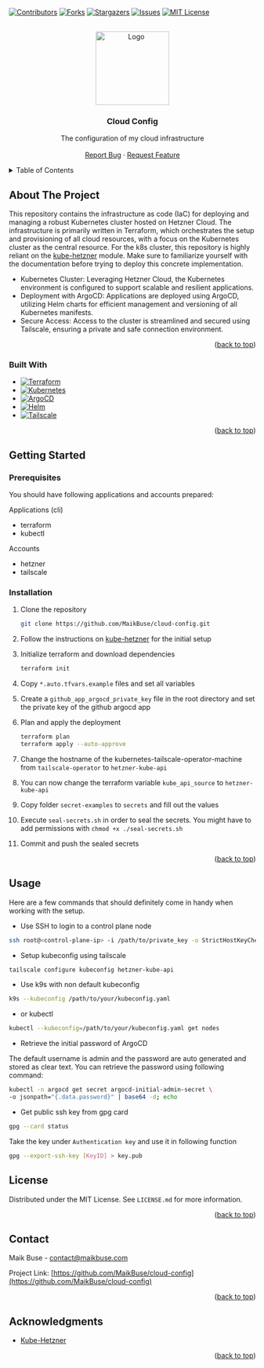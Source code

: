 <!-- Improved compatibility of back to top link: See: https://github.com/othneildrew/Best-README-Template/pull/73 -->
<a name="readme-top"></a>
<!--
*** Thanks for checking out the Best-README-Template. If you have a suggestion
*** that would make this better, please fork the repo and create a pull request
*** or simply open an issue with the tag "enhancement".
*** Don't forget to give the project a star!
*** Thanks again! Now go create something AMAZING! :D
-->

<!-- PROJECT SHIELDS -->
<!--
*** I'm using markdown "reference style" links for readability.
*** Reference links are enclosed in brackets [ ] instead of parentheses ( ).
*** See the bottom of this document for the declaration of the reference variables
*** for contributors-url, forks-url, etc. This is an optional, concise syntax you may use.
*** https://www.markdownguide.org/basic-syntax/#reference-style-links
-->
[![Contributors][contributors-shield]][contributors-url]
[![Forks][forks-shield]][forks-url]
[![Stargazers][stars-shield]][stars-url]
[![Issues][issues-shield]][issues-url]
[![MIT License][license-shield]][license-url]

<!-- PROJECT LOGO -->
<br />
<div align="center">
  <a href="https://github.com/MaikBuse/cloud-config">
    <img src="https://maikbuse.com/logo.svg" alt="Logo" width="150" height="150">
  </a>

<h3 align="center">Cloud Config</h3>

  <p align="center">
    The configuration of my cloud infrastructure
    <br />
    <br />
    <a href="https://github.com/MaikBuse/cloud-config/issues/new?labels=bug&template=bug-report---.md">Report Bug</a>
    ·
    <a href="https://github.com/MaikBuse/cloud-config/issues/new?labels=enhancement&template=feature-request---.md">Request Feature</a>
  </p>
</div>

<!-- TABLE OF CONTENTS -->
<details>
  <summary>Table of Contents</summary>
  <ol>
    <li>
      <a href="#about-the-project">About The Project</a>
      <ul>
        <li><a href="#built-with">Built With</a></li>
      </ul>
    </li>
    <li>
      <a href="#getting-started">Getting Started</a>
      <ul>
        <li><a href="#prerequisites">Prerequisites</a></li>
        <li><a href="#installation">Installation</a></li>
      </ul>
    </li>
    <li><a href="#usage">Usage</a></li>
    <li><a href="#license">License</a></li>
    <li><a href="#contact">Contact</a></li>
    <li><a href="#acknowledgments">Acknowledgments</a></li>
  </ol>
</details>

<!-- ABOUT THE PROJECT -->
## About The Project

This repository contains the infrastructure as code (IaC) for deploying and managing a robust Kubernetes cluster hosted on Hetzner Cloud. The infrastructure is primarily written in Terraform, which orchestrates the setup and provisioning of all cloud resources, with a focus on the Kubernetes cluster as the central resource. For the k8s cluster, this repository is highly reliant on the [kube-hetzner](https://github.com/kube-hetzner/terraform-hcloud-kube-hetzner) module. Make sure to familiarize yourself with the documentation before trying to deploy this concrete implementation.

- Kubernetes Cluster: Leveraging Hetzner Cloud, the Kubernetes environment is configured to support scalable and resilient applications.
- Deployment with ArgoCD: Applications are deployed using ArgoCD, utilizing Helm charts for efficient management and versioning of all Kubernetes manifests.
- Secure Access: Access to the cluster is streamlined and secured using Tailscale, ensuring a private and safe connection environment.

<p align="right">(<a href="#readme-top">back to top</a>)</p>

### Built With

* [![Terraform][Terraform]][Terraform-url]
* [![Kubernetes][Kubernetes]][Kubernetes-url]
* [![ArgoCD][ArgoCD]][Argo-url]
* [![Helm][Helm]][Helm-url]
* [![Tailscale][Tailscale]][Tailscale-url]

<p align="right">(<a href="#readme-top">back to top</a>)</p>

<!-- GETTING STARTED -->
## Getting Started

### Prerequisites

You should have following applications and accounts prepared:

Applications (cli)

- terraform
- kubectl

Accounts

- hetzner
- tailscale

### Installation

1. Clone the repository

   ```sh
   git clone https://github.com/MaikBuse/cloud-config.git
   ```

2. Follow the instructions on [kube-hetzner](https://github.com/kube-hetzner/terraform-hcloud-kube-hetzner) for the initial setup
3. Initialize terraform and download dependencies

   ```sh
   terraform init
   ```

4. Copy `*.auto.tfvars.example` files and set all variables
5. Create a `github_app_argocd_private_key` file in the root directory and set the private key of the github argocd app
6. Plan and apply the deployment

   ```sh
   terraform plan
   terraform apply --auto-approve
   ```

7. Change the hostname of the kubernetes-tailscale-operator-machine from `tailscale-operator` to `hetzner-kube-api`
8. You can now change the terraform variable `kube_api_source` to `hetzner-kube-api`
9. Copy folder `secret-examples` to `secrets` and fill out the values
10. Execute `seal-secrets.sh` in order to seal the secrets. You might have to add permissions with `chmod +x ./seal-secrets.sh`
11. Commit and push the sealed secrets

<p align="right">(<a href="#readme-top">back to top</a>)</p>

<!-- USAGE EXAMPLES -->
## Usage

Here are a few commands that should definitely come in handy when working with the setup.

- Use SSH to login to a control plane node

``` sh
ssh root@<control-plane-ip> -i /path/to/private_key -o StrictHostKeyChecking=no
```

- Setup kubeconfig using tailscale

``` sh
tailscale configure kubeconfig hetzner-kube-api
```

- Use k9s with non default kubeconfig

``` bash
k9s --kubeconfig /path/to/your/kubeconfig.yaml
```

- or kubectl

``` bash
kubectl --kubeconfig=/path/to/your/kubeconfig.yaml get nodes
```

- Retrieve the initial password of ArgoCD

The default username is admin and the password are auto generated and stored
as clear text. You can retrieve the password using following
command:

``` bash
kubectl -n argocd get secret argocd-initial-admin-secret \
-o jsonpath="{.data.password}" | base64 -d; echo
```

- Get public ssh key from gpg card

``` bash
gpg --card status
```

Take the key under `Authentication key` and use it in following function

``` bash
gpg --export-ssh-key [KeyID] > key.pub
```

<!-- LICENSE -->
## License

Distributed under the MIT License. See `LICENSE.md` for more information.

<p align="right">(<a href="#readme-top">back to top</a>)</p>

<!-- CONTACT -->
## Contact

Maik Buse - contact@maikbuse.com

Project Link: [https://github.com/MaikBuse/cloud-config](https://github.com/MaikBuse/cloud-config)

<p align="right">(<a href="#readme-top">back to top</a>)</p>

<!-- ACKNOWLEDGMENTS -->
## Acknowledgments

* [Kube-Hetzner](https://github.com/kube-hetzner/terraform-hcloud-kube-hetzner)

<p align="right">(<a href="#readme-top">back to top</a>)</p>

<!-- MARKDOWN LINKS & IMAGES -->
<!-- https://www.markdownguide.org/basic-syntax/#reference-style-links -->
[contributors-shield]: https://img.shields.io/github/contributors/MaikBuse/cloud-config.svg?style=for-the-badge
[contributors-url]: https://github.com/MaikBuse/cloud-config/graphs/contributors
[forks-shield]: https://img.shields.io/github/forks/MaikBuse/cloud-config.svg?style=for-the-badge
[forks-url]: https://github.com/MaikBuse/cloud-config/network/members
[stars-shield]: https://img.shields.io/github/stars/MaikBuse/cloud-config.svg?style=for-the-badge
[stars-url]: https://github.com/MaikBuse/cloud-config/stargazers
[issues-shield]: https://img.shields.io/github/issues/MaikBuse/cloud-config.svg?style=for-the-badge
[issues-url]: https://github.com/MaikBuse/cloud-config/issues
[license-shield]: https://img.shields.io/github/license/MaikBuse/cloud-config.svg?style=for-the-badge
[license-url]: https://github.com/MaikBuse/cloud-config/blob/main/LICENSE.md
[Terraform]: https://img.shields.io/badge/terraform-20232A?style=for-the-badge&logo=terraform
[Terraform-url]: https://terraform.io
[Kubernetes]: https://img.shields.io/badge/kubernetes-20232A?style=for-the-badge&logo=kubernetes
[Kubernetes-url]: https://kubernetes.io
[ArgoCD]: https://img.shields.io/badge/ArgoCD-20232A?style=for-the-badge&logo=argo
[Argo-url]: https://argo-cd.readthedocs.io/en/stable/
[Helm]: https://img.shields.io/badge/Helm-20232A?style=for-the-badge&logo=helm
[Helm-url]: https://helm.sh
[Tailscale]: https://img.shields.io/badge/Tailscale-20232A?style=for-the-badge
[Tailscale-url]: https://tailscale.sh
